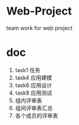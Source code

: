 # Web-Project
team work for web project



# doc

1. task1 任务
2. task4 应用建模
3. task6 应用设计
4. task8 应用测试
5. 组内评审表
6. 组间评审表汇总
7. 各个成员的评审表
